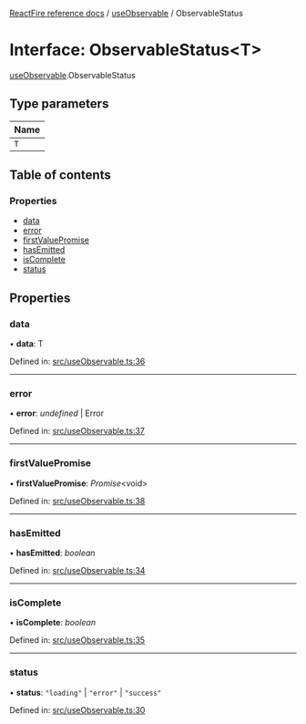 [ReactFire reference docs](../README.md) / [useObservable](../modules/useobservable.md) / ObservableStatus

# Interface: ObservableStatus<T\>

[useObservable](../modules/useobservable.md).ObservableStatus

## Type parameters

| Name |
| :------ |
| `T` |

## Table of contents

### Properties

- [data](useobservable.observablestatus.md#data)
- [error](useobservable.observablestatus.md#error)
- [firstValuePromise](useobservable.observablestatus.md#firstvaluepromise)
- [hasEmitted](useobservable.observablestatus.md#hasemitted)
- [isComplete](useobservable.observablestatus.md#iscomplete)
- [status](useobservable.observablestatus.md#status)

## Properties

### data

• **data**: T

Defined in: [src/useObservable.ts:36](https://github.com/FirebaseExtended/reactfire/blob/main/src/useObservable.ts#L36)

___

### error

• **error**: *undefined* \| Error

Defined in: [src/useObservable.ts:37](https://github.com/FirebaseExtended/reactfire/blob/main/src/useObservable.ts#L37)

___

### firstValuePromise

• **firstValuePromise**: *Promise*<void\>

Defined in: [src/useObservable.ts:38](https://github.com/FirebaseExtended/reactfire/blob/main/src/useObservable.ts#L38)

___

### hasEmitted

• **hasEmitted**: *boolean*

Defined in: [src/useObservable.ts:34](https://github.com/FirebaseExtended/reactfire/blob/main/src/useObservable.ts#L34)

___

### isComplete

• **isComplete**: *boolean*

Defined in: [src/useObservable.ts:35](https://github.com/FirebaseExtended/reactfire/blob/main/src/useObservable.ts#L35)

___

### status

• **status**: ``"loading"`` \| ``"error"`` \| ``"success"``

Defined in: [src/useObservable.ts:30](https://github.com/FirebaseExtended/reactfire/blob/main/src/useObservable.ts#L30)
